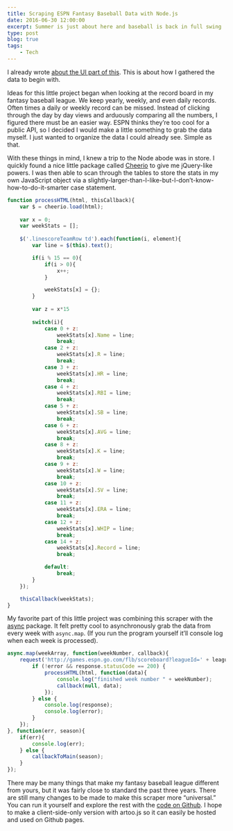 ```yaml
---
title: Scraping ESPN Fantasy Baseball Data with Node.js
date: 2016-06-30 12:00:00
excerpt: Summer is just about here and baseball is back in full swing
type: post
blog: true
tags:
    - Tech
---
```


I already wrote [about the UI part of this](using-d3-js-to-analyze-fantasy-baseball-data/). This is about how I gathered the data to begin with.

Ideas for this little project began when looking at the record board in my fantasy baseball league. We keep yearly, weekly, and even daily records. Often times a daily or weekly record can be missed. Instead of clicking through the day by day views and arduously comparing all the numbers, I figured there must be an easier way. ESPN thinks they’re too cool for a public API, so I decided I would make a little something to grab the data myself. I just wanted to organize the data I could already see. Simple as that.

With these things in mind, I knew a trip to the Node abode was in store. I quickly found a nice little package called [Cheerio](https://github.com/cheeriojs/cheerio)  to give me jQuery-like powers. I was then able to scan through the tables to store the stats in my own JavaScript object via a slightly-larger-than-I-like-but-I-don’t-know-how-to-do-it-smarter case statement.

```javascript
function processHTML(html, thisCallback){
	var $ = cheerio.load(html);
		    	
	var x = 0;
	var weekStats = [];
	
	$('.linescoreTeamRow td').each(function(i, element){
  		var line = $(this).text();

  		if(i % 15 == 0){
  			if(i > 0){
  				x++;
  			}

  			weekStats[x] = {};
		}
  		
  		var z = x*15
  		
  		switch(i){
	      	case 0 + z:
	      		weekStats[x].Name = line;
	      		break;
	      	case 2 + z:
	      		weekStats[x].R = line;
	      		break;
	      	case 3 + z:
	      		weekStats[x].HR = line;
	      		break;
	      	case 4 + z:
	      		weekStats[x].RBI = line;
	      		break;
	      	case 5 + z:
	      		weekStats[x].SB = line;
	      		break;
	      	case 6 + z:
	      		weekStats[x].AVG = line;
	      		break;
	      	case 8 + z:
	      		weekStats[x].K = line;
	      		break;
	      	case 9 + z:
	      		weekStats[x].W = line;
	      		break;
	      	case 10 + z:
	      		weekStats[x].SV = line;
	      		break;
	      	case 11 + z:
	      		weekStats[x].ERA = line;
	      		break;
	      	case 12 + z:
	      		weekStats[x].WHIP = line;
	      		break;
	      	case 14 + z:
	      		weekStats[x].Record = line;
	      		break;

	      	default:
	      		break;
		}
	});

	thisCallback(weekStats);
}
```

My favorite part of this little project was combining this scraper with the [async](https://github.com/caolan/async) package. It felt pretty cool to asynchronously grab the data from every week with `async.map`. (If you run the program yourself it’ll console log when each week is processed).

```javascript
async.map(weekArray, function(weekNumber, callback){
	request('http://games.espn.go.com/flb/scoreboard?leagueId=' + leagueId + '&seasonId=' + seasonYear + '&matchupPeriodId=' + weekNumber, function (error, response, html) {
		if (!error && response.statusCode == 200) {
			processHTML(html, function(data){
				console.log("finished week number " + weekNumber);
				callback(null, data);
			});
		} else {
			console.log(response);
			console.log(error);
		}
	});
}, function(err, season){
	if(err){
		console.log(err);
	} else {
		callbackToMain(season);
	}
});
```

There may be many things that make my fantasy baseball league different from yours, but it was fairly close to standard the past three years. There are still many changes to be made to make this scraper more “universal.” You can run it yourself and explore the rest with the [code on Github](https://github.com/danhogan/fantasy-baseball-scrape). I hope to make a client-side-only version with artoo.js so it can easily be hosted and used on Github pages.